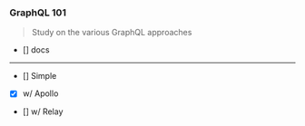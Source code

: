 ### GraphQL 101

> Study on the various GraphQL approaches

- [] docs
---
- [] Simple
- [x] w/ Apollo
- [] w/ Relay
